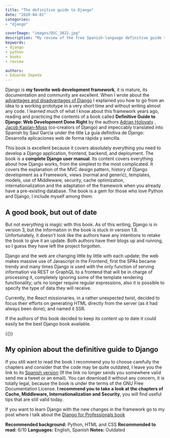 ```yaml
---
title: "The definitive guide to Django"
date: "2020-04-01"
categories:
- "django"

coverImage: "images/DSC_3822.jpg"
description: "My review of the free Spanish-language definitive guide to Django from the book. The definitive guide to Django, by the co-creators of Django"
keywords:
- django
- python
- books
- review

authors:
- Eduardo Zepeda
---
```


Django is **my favorite web development framework**, it is mature, its documentation and community are excellent. When I wrote about the [advantages and disadvantages of Django](/en/why-should-you-use-django-framework/) I explained you how to go from an idea to a working prototype in a very short time and without writing almost any code. I learned much of what I know about this framework years ago, reading and practicing the contents of a book called **Definitive Guide to Django: Web Development Done Right** by the authors [Adrian Holovaty](http://www.holovaty.com/) , [Jacob Kaplan-Moss](https://jacobian.org/) (co-creators of Django) and impeccably translated into Spanish by Saul Garcia under the title La guía definitiva de Django: Desarrolla aplicaciones web de forma rápida y sencilla.

This book is excellent because it covers absolutely everything you need to develop a Django application, frontend, backend, and deployment. The book is a **complete Django user manual**. Its content covers everything about how Django works, from the simplest to the most complicated. It covers the explanation of the MVC design pattern, history of Django development as a Framework, views (normal and generic), templates, models, use of Middleware, security, cache optimization, internationalization and the adaptation of the framework when you already have a pre-existing database. The book is a gem for those who love Python and Django, I include myself among them.

## A good book, but out of date

But not everything is magic with this book. As of this writing, Django is in version 3, but the information in the book is stuck in version 1.8. Unfortunately, it doesn't look like the authors have any intentions to retake the book to give it an update. Both authors have their blogs up and running, so I guess they have left the project forgotten.

Django and the web are changing little by little with each update; the web makes massive use of Javascript in the Frontend, first the SPAs became trendy and many times Django is used with the only function of serving information via REST or GraphQL to a frontend that will be in charge of processing it, completely ignoring some of the template rendering functionality; urls no longer require regular expressions, also it is possible to specify the type of data they will receive.

Currently, the React missionaries, in a rather unexpected twist, decided to focus their efforts on generating HTML directly from the server (as it had always been done), and named it SSR.

If the authors of this book decided to keep its content up to date it could easily be the best Django book available.

{{<ad>}}

## My opinion about the definitive guide to Django

If you still want to read the book I recommend you to choose carefully the chapters and consider that the code may be quite outdated, I leave you the link to its [Spanish version](http://bibing.us.es/proyectos/abreproy/12051/fichero/libros%252Flibro-django.pdf) (If the link no longer sends you somewhere valid send me a tweet or an email). You can download it without any concern, it is totally legal, because the book is under the terms of the GNU Free Documentation License. **I recommend you to take a look at the chapters of Cache, Middleware, Internationalization and Security**, you will find useful tips that are still valid today.

If you want to learn Django with the new changes in the framework go to my post where I talk about the [Django for Professionals book](/en/django-for-professionals-review/)

****Recommended background:**** Python, HTML and CSS
**Recommended to read:** 6/10
**Languages:** English, Spanish
**Notes:** Outdated